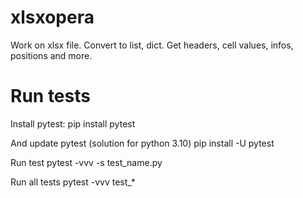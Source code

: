 # xlsxopera
Work on xlsx file. Convert to list, dict. Get headers, cell values, infos, positions and more.

# Run tests
Install pytest: 
pip install pytest

And update pytest (solution for python 3.10)
pip install -U pytest

Run test
pytest -vvv -s test_name.py

Run all tests
pytest -vvv test_*
